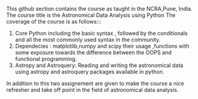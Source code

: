 This github section contains the course as taught in the NCRA,Pune, India. The course title is the Astronomical Data Analysis using Python
The coverage of the course is as follows:::
1. Core Python including the basic syntax , followed by the conditionals and all the most commonly used syntax in the community.
2. Dependecies : matplotlib,numpy and scipy their usage ,functions with some exposure towards the difference between the OOPS and functional programming.
3. Astropy and Astroquery: Reading and writing the astronomical data using astropy and astroquery packages available in python.

In addition to this two assignement are given to make the course a nice refresher and take off point in the field of astronomical data analysis.
